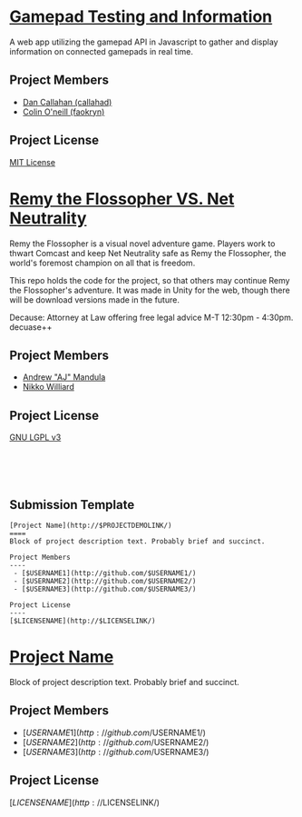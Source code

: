 [Gamepad Testing and Information](http://callahad.github.io/gamepad-test/)
====
A web app utilizing the gamepad API in Javascript to gather and display
information on connected gamepads in real time.

Project Members
----
 - [Dan Callahan (callahad)](http://github.com/callahad/) 
 - [Colin O'neill (faokryn)](http://github.com/Faokryn/) 

Project License
----
[MIT License](https://github.com/callahad/gamepad-test/blob/gh-pages/LICENSE)


[Remy the Flossopher VS. Net Neutrality](http://$PROJECTDEMOLINK/)
====
Remy the Flossopher is a visual novel adventure game. Players work to thwart Comcast and keep Net Neutrality safe as Remy the Flossopher, the world's foremost champion on all that is freedom.

This repo holds the code for the project, so that others may continue Remy the Flossopher's adventure. It was made in Unity for the web, though there will be download versions made in the future.

Decause: Attorney at Law offering free legal advice M-T 12:30pm - 4:30pm. decuase++

Project Members
----
 - [Andrew "AJ" Mandula](http://github.com/ajman1101) 
 - [Nikko Williard](http://github.com/themidnightowl)

Project License
----
[GNU LGPL v3](https://www.gnu.org/licenses/lgpl.html)
<br/>
<br/>
<br/>
<br/>
<br/>

<!--Actual Project Submissions Above Here
-------------------------------------------------------------------------------
-->

Submission Template
----

```
[Project Name](http://$PROJECTDEMOLINK/)
====
Block of project description text. Probably brief and succinct.

Project Members
----
 - [$USERNAME1](http://github.com/$USERNAME1/) 
 - [$USERNAME2](http://github.com/$USERNAME2/) 
 - [$USERNAME3](http://github.com/$USERNAME3/) 

Project License
----
[$LICENSENAME](http://$LICENSELINK/)

```

[Project Name](http://$PROJECTDEMOLINK/)
====
Block of project description text. Probably brief and succinct.

Project Members
----
 - [$USERNAME1](http://github.com/$USERNAME1/) 
 - [$USERNAME2](http://github.com/$USERNAME2/) 
 - [$USERNAME3](http://github.com/$USERNAME3/) 

Project License
----
[$LICENSENAME](http://$LICENSELINK/)

